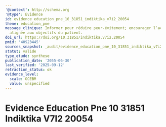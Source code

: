 ```yaml
---
'@context': http://schema.org
'@type': Evidence
id: evidence_education_pne_10_31851_indiktika_v7i2_20054
theme: education_pne
message_clinique: Informer pour réduire peur-évitement; encourager l’activité et l’autogestion,
  alignée aux objectifs du patient.
doi_url: https://doi.org/10.31851/indiktika.v7i2.20054
pmid: '40923445'
sources_snapshot: _audit/evidence_education_pne_10_31851_indiktika_v7i2_20054.json
statut: valide
type_etude: synthese
publication_date: '2055-06-30'
last_verified: '2025-09-12'
retraction_status: ok
evidence_level:
  scale: OCEBM
  value: unspecified
---
```

# Evidence Education Pne 10 31851 Indiktika V7I2 20054

